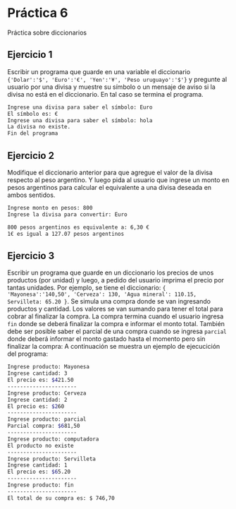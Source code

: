 # Práctica 6

Práctica sobre diccionarios


## Ejercicio 1

Escribir un programa que guarde en una variable el diccionario `{'Dolar':'$', 'Euro':'€', 'Yen':'¥', 'Peso uruguayo':'$'}` y pregunte al usuario por una divisa y muestre su símbolo o un mensaje de aviso si la divisa no está en el diccionario. En tal caso se termina el programa.

```bash
Ingrese una divisa para saber el símbolo: Euro
El símbolo es: €
Ingrese una divisa para saber el símbolo: hola
La divisa no existe.
Fin del programa
```

## Ejercicio 2

Modifique el diccionario anterior para que agregue el valor de la divisa respecto al peso argentino. Y luego pida al usuario que ingrese un monto en pesos argentinos para calcular el equivalente a una divisa deseada en ambos sentidos.

```bash
Ingrese monto en pesos: 800
Ingrese la divisa para convertir: Euro

800 pesos argentinos es equivalente a: 6,30 €
1€ es igual a 127.07 pesos argentinos

```

## Ejercicio 3

Escribir un programa que guarde en un diccionario los precios de unos productos (por unidad) y luego, a pedido del usuario imprima el precio por tantas unidades.
Por ejemplo, se tiene el diccionario: 
`{ 'Mayonesa':'140,50', 'Cerveza': 130, 'Agua mineral': 110.15, Servilleta: 65.20 }`.
Se simula una compra donde se van ingresando productos y cantidad. Los valores se van sumando para tener el total para cobrar al finalizar la compra.
La compra termina cuando el usuario ingresa `fin` donde se deberá finalizar la compra e informar el monto total.
También debe ser posible saber el parcial de una compra cuando se ingresa `parcial` donde deberá informar el monto gastado hasta el momento pero sin finalizar la compra:
A continuación se muestra un ejemplo de ejecucición del programa:

```bash
Ingrese producto: Mayonesa
Ingrese cantidad: 3
El precio es: $421.50
----------------------
Ingrese producto: Cerveza
Ingrese cantidad: 2
El precio es: $260
----------------------
Ingrese producto: parcial
Parcial compra: $681,50
----------------------
Ingrese producto: computadora
El producto no existe
----------------------
Ingrese producto: Servilleta
Ingrese cantidad: 1
El precio es: $65.20
----------------------
Ingrese producto: fin
----------------------
El total de su compra es: $ 746,70
```
